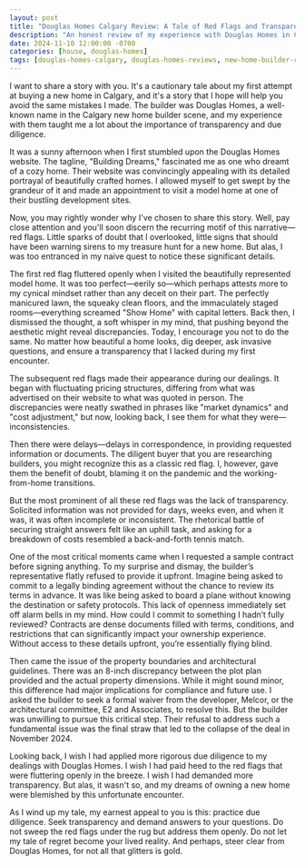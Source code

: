 ```yaml
---
layout: post
title: "Douglas Homes Calgary Review: A Tale of Red Flags and Transparency"
description: "An honest review of my experience with Douglas Homes in Calgary. Learn about the red flags I encountered and the importance of transparency when choosing a new home builder."
date: 2024-11-10 12:00:00 -0700
categories: [house, douglas-homes]
tags: [douglas-homes-calgary, douglas-homes-reviews, new-home-builder-calgary, home-builder-complaints, new-home-warranty-alberta]
---
```


I want to share a story with you. It's a cautionary tale about my first attempt at buying a new home in Calgary, and it's a story that I hope will help you avoid the same mistakes I made. The builder was Douglas Homes, a well-known name in the Calgary new home builder scene, and my experience with them taught me a lot about the importance of transparency and due diligence.

It was a sunny afternoon when I first stumbled upon the Douglas Homes website. The tagline, "Building Dreams," fascinated me as one who dreamt of a cozy home. Their website was convincingly appealing with its detailed portrayal of beautifully crafted homes. I allowed myself to get swept by the grandeur of it and made an appointment to visit a model home at one of their bustling development sites.

Now, you may rightly wonder why I've chosen to share this story. Well, pay close attention and you'll soon discern the recurring motif of this narrative—red flags. Little sparks of doubt that I overlooked, little signs that should have been warning sirens to my treasure hunt for a new home. But alas, I was too entranced in my naive quest to notice these significant details.

The first red flag fluttered openly when I visited the beautifully represented model home. It was too perfect—eerily so—which perhaps attests more to my cynical mindset rather than any deceit on their part. The perfectly manicured lawn, the squeaky clean floors, and the immaculately staged rooms—everything screamed "Show Home" with capital letters. Back then, I dismissed the thought, a soft whisper in my mind, that pushing beyond the aesthetic might reveal discrepancies. Today, I encourage you not to do the same. No matter how beautiful a home looks, dig deeper, ask invasive questions, and ensure a transparency that I lacked during my first encounter.

The subsequent red flags made their appearance during our dealings. It began with fluctuating pricing structures, differing from what was advertised on their website to what was quoted in person. The discrepancies were neatly swathed in phrases like "market dynamics" and "cost adjustment," but now, looking back, I see them for what they were—inconsistencies.

Then there were delays—delays in correspondence, in providing requested information or documents. The diligent buyer that you are researching builders, you might recognize this as a classic red flag. I, however, gave them the benefit of doubt, blaming it on the pandemic and the working-from-home transitions.

But the most prominent of all these red flags was the lack of transparency. Solicited information was not provided for days, weeks even, and when it was, it was often incomplete or inconsistent. The rhetorical battle of securing straight answers felt like an uphill task, and asking for a breakdown of costs resembled a back-and-forth tennis match.

One of the most critical moments came when I requested a sample contract before signing anything. To my surprise and dismay, the builder’s representative flatly refused to provide it upfront. Imagine being asked to commit to a legally binding agreement without the chance to review its terms in advance. It was like being asked to board a plane without knowing the destination or safety protocols. This lack of openness immediately set off alarm bells in my mind. How could I commit to something I hadn’t fully reviewed? Contracts are dense documents filled with terms, conditions, and restrictions that can significantly impact your ownership experience. Without access to these details upfront, you’re essentially flying blind.

Then came the issue of the property boundaries and architectural guidelines. There was an 8-inch discrepancy between the plot plan provided and the actual property dimensions. While it might sound minor, this difference had major implications for compliance and future use. I asked the builder to seek a formal waiver from the developer, Melcor, or the architectural committee, E2 and Associates, to resolve this. But the builder was unwilling to pursue this critical step. Their refusal to address such a fundamental issue was the final straw that led to the collapse of the deal in November 2024.

Looking back, I wish I had applied more rigorous due diligence to my dealings with Douglas Homes. I wish I had paid heed to the red flags that were fluttering openly in the breeze. I wish I had demanded more transparency. But alas, it wasn't so, and my dreams of owning a new home were blemished by this unfortunate encounter.

As I wind up my tale, my earnest appeal to you is this: practice due diligence. Seek transparency and demand answers to your questions. Do not sweep the red flags under the rug but address them openly. Do not let my tale of regret become your lived reality. And perhaps, steer clear from Douglas Homes, for not all that glitters is gold.
